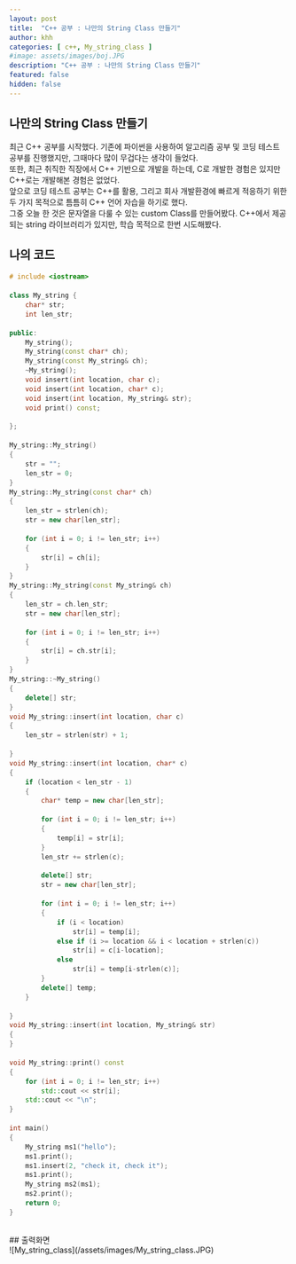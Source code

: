 ```yaml
---
layout: post
title:  "C++ 공부 : 나만의 String Class 만들기"
author: khh
categories: [ c++, My_string_class ]
#image: assets/images/boj.JPG
description: "C++ 공부 : 나만의 String Class 만들기"
featured: false
hidden: false
---
```

## 나만의 String Class 만들기 <br>
최근 C++ 공부를 시작했다. 기존에 파이썬을 사용하여 알고리즘 공부 및 코딩 테스트 공부를 진행했지만, 그때마다 많이 무겁다는 생각이 들었다.<br>또한, 최근 취직한 직장에서 C++ 기반으로 개발을 하는데, C로 개발한 경험은 있지만 C++로는 개발해본 경험은 없었다.<br>앞으로 코딩 테스트 공부는 C++를 활용, 그리고 회사 개발환경에 빠르게 적응하기 위한 두 가지 목적으로 틈틈히 C++ 언어 자습을 하기로 했다.<br>그중 오늘 한 것은 문자열을 다룰 수 있는 custom Class를 만들어봤다. C++에서 제공되는 string 라이브러리가 있지만, 학습 목적으로 한번 시도해봤다.
## 나의 코드 <br>
```c++
# include <iostream>

class My_string {
	char* str;
	int len_str;

public:
	My_string();
	My_string(const char* ch);
	My_string(const My_string& ch);
	~My_string();
	void insert(int location, char c);
	void insert(int location, char* c);
	void insert(int location, My_string& str);
	void print() const;

};

My_string::My_string()
{
	str = "";
	len_str = 0;
}
My_string::My_string(const char* ch)
{
	len_str = strlen(ch);
	str = new char[len_str];

	for (int i = 0; i != len_str; i++)
	{
		str[i] = ch[i];
	}
}
My_string::My_string(const My_string& ch)
{
	len_str = ch.len_str;
	str = new char[len_str];

	for (int i = 0; i != len_str; i++)
	{
		str[i] = ch.str[i];
	}
}
My_string::~My_string()
{
	delete[] str;
}
void My_string::insert(int location, char c)
{
	len_str = strlen(str) + 1;

}
void My_string::insert(int location, char* c)
{
	if (location < len_str - 1)
	{
		char* temp = new char[len_str];

		for (int i = 0; i != len_str; i++)
		{
			temp[i] = str[i];
		}
		len_str += strlen(c);
				
		delete[] str;
		str = new char[len_str];

		for (int i = 0; i != len_str; i++)
		{
			if (i < location)
				str[i] = temp[i];
			else if (i >= location && i < location + strlen(c))
				str[i] = c[i-location];
			else
				str[i] = temp[i-strlen(c)];
		}
		delete[] temp;
	}
	
}
void My_string::insert(int location, My_string& str)
{
}

void My_string::print() const
{
	for (int i = 0; i != len_str; i++)
		std::cout << str[i];
	std::cout << "\n";
}

int main()
{
	My_string ms1("hello");
	ms1.print();
	ms1.insert(2, "check it, check it");
	ms1.print();
	My_string ms2(ms1);
	ms2.print();
	return 0;
}
```
<br>
## 출력화면 <br>
![My_string_class](/assets/images/My_string_class.JPG) <br><br>


